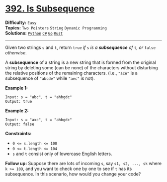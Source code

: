 # [392. Is Subsequence](https://leetcode.com/problems/is-subsequence/)

**Difficulty:** `Easy`  
**Topics:** `Two Pointers` `String` `Dynamic Programming`  
**Solutions:** [`Python`](../../src/python/challenges/problems/is_subsequence_test.py) [`C#`](../../src/csharp/challenges/Problems/IsSubsequence.cs) [`Go`](../../src/go/challenges/problems/is_subsequence_test.go) [`Rust`](../../src/rust/challenges/src/problems/is_subsequence_test.rs)  

---

Given two strings `s` and `t`, return `true` *if* `s` *is a **subsequence** of* `t`*, or* `false` *otherwise*.

A **subsequence** of a string is a new string that is formed from the original string by deleting some (can be none) of the characters without disturbing the relative positions of the remaining characters. (i.e., `"ace"` is a subsequence of `"abcde"` while `"aec"` is not).

**Example 1:**

```
Input: s = "abc", t = "ahbgdc"
Output: true
```

**Example 2:**

```
Input: s = "axc", t = "ahbgdc"
Output: false
```

**Constraints:**

* `0 <= s.length <= 100`
* `0 <= t.length <= 104`
* `s` and `t` consist only of lowercase English letters.

**Follow up:** Suppose there are lots of incoming `s`, say `s1, s2, ..., sk` where `k >= 109`, and you want to check one by one to see if `t` has its subsequence. In this scenario, how would you change your code?